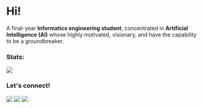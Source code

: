 # Hi!

A final-year **Informatics engineering student**, concentrated in **Artificial Intelligence (AI)** whose highly motivated, visionary, and have the capability to be a groundbreaker.

### Stats:
<p>
    <img src="https://github-readme-stats.vercel.app/api?username=nandahadymulya&hide=contribs,prs&show_icons=true&hide_border=true&title_color=000" />
<!--     <img src="https://github-readme-stats.vercel.app/api/top-langs/?username=nandahadymulya&layout=compact" height=150 /> -->
</p>

### Let's connect!
<p>
<!--     <a href="https://bagusfe.id" target="blank"><img src="https://img.shields.io/badge/Website-https://bagusfe.com-green?" /></a> -->
    <a href="https://linkedin.com/nandahadymulya" target="blank"><img src="https://img.shields.io/badge/Nanda_Hady_Mulya-30302f?style=flat&logo=linkedin" /></a>
    <a href="https://medium.com/@nandahadymulya" target="blank"><img src="https://img.shields.io/badge/Nanda_Hady_Mulya-30302f?style=flat&logo=medium" /></a>
    <a href="https://twitter.com/acronymcode" target="blank"><img src="https://img.shields.io/badge/@acronymcode-30302f?style=flat&logo=twitter" /></a>
<!--     <a href="https://www.paypal.me/gewdfe" target="blank"><img src="https://ionicabizau.github.io/badges/paypal.svg" /></a> -->
</p>

<!--
**nandahadymulya/nandahadymulya** is a ✨ _special_ ✨ repository because its `README.md` (this file) appears on your GitHub profile.

Here are some ideas to get you started:

- 🔭 I’m currently working on ...
- 🌱 I’m currently learning ...
- 👯 I’m looking to collaborate on ...
- 🤔 I’m looking for help with ...
- 💬 Ask me about ...
- 📫 How to reach me: ...
- 😄 Pronouns: ...
- ⚡ Fun fact: ...
-->
